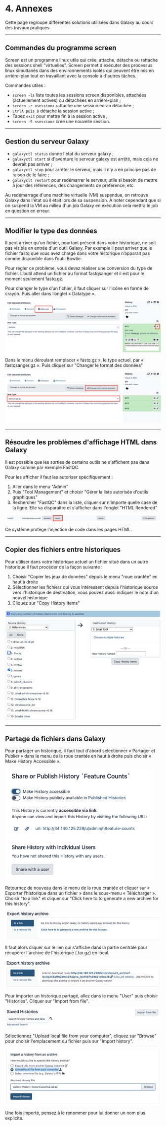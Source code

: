 # 4. Annexes

Cette page regroupe différentes solutions utilisées dans Galaxy au cours des travaux pratiques 


--------------------------------------------------------------------------------
## Commandes du programme screen

Screen est un programme linux utile qui crée, attache, détache ou rattache des sessions shell "virtuelles". Screen permet d'exécuter des processus linux simultanés dans des environnements isolés qui peuvent être mis en arrière-plan tout en travaillant avec la console à d'autres tâches.

Commandes utiles :

- `screen -ls` liste toutes les sessions screen disponibles, attachées (actuellement actives) ou détachées en arrière-plan ;
- `screen -r <session>` rattache une session écran détachée ;
- `CtrlA puis D` détache la session active ;
- Tapez `exit` pour mettre fin à la session active ;
- `screen -S <session>` crée une nouvelle session.


--------------------------------------------------------------------------------
## Gestion du serveur Galaxy

- `galaxyctl status` donne l'état du serveur galaxy ;
- `galaxyctl start` si d'aventure le serveur galaxy est arrêté, mais cela ne devrait pas arriver ;
- `galaxyctl stop` pour arrêter le serveur, mais il n'y a en principe pas de raison de le faire ;
- `galaxyclt restart` pour redémarrer le serveur, utile si besoin de mettre à jour des références, des changements de préférence, etc. 

Au redémarrage d'une machine virtuelle (VM) suspendue, on retrouve Galaxy dans l'état où il était lors de sa suspension. À noter cependant que si on suspend la VM au milieu d'un job Galaxy en exécution cela mettra le job en question en erreur.


--------------------------------------------------------------------------------
## Modifier le type des données

Il peut arriver qu'un fichier, pourtant présent dans votre historique, ne soit pas visible en entrée d'un outil Galaxy. Par exemple il peut arriver que le fichier fastq que vous avez chargé dans votre historique n’apparait pas comme disponible dans l’outil Bowtie.

Pour régler ce problème, vous devez réaliser une conversion du type de fichier. L’outil attend un fichier au format fastqsanger et il est pour le moment seulement fastq.gz. 

Pour changer le type d’un fichier, il faut cliquer sur l’icône en forme de crayon. Puis aller dans l’onglet « Datatype ».

![Changer le type des données](img/annexes/change_datatype1.png "Changer le type des données")

Dans le menu déroulant remplacer « fastq.gz », le type actuel, par « fastqsanger.gz ». Puis cliquer sur "Changer le format des données"

![Changer le type des données](img/annexes/change_datatype2.png "Changer le type des données")


--------------------------------------------------------------------------------
## Résoudre les problèmes d'affichage HTML dans Galaxy

Il est possible que les sorties de certains outils ne s'affichent pas dans Galaxy comme par exemple FastQC.

Pour les afficher il faut les autoriser spécifiquement :

1. Aller dans le menu "Admin"
2. Puis "Tool Management" et choisir "Gérer la liste autorisée d'outils graphiques"
3. Rechercher "FastQC" dans la liste, cliquer sur n'importe quelle case de la ligne. Elle va disparaître et s'afficher dans l'onglet "HTML Rendered"

![Whitelist](img/annexes/whitelist.png "Autoriser l'affichage HTML")

Ce système protège l'injection de code dans les pages HTML.


--------------------------------------------------------------------------------
## Copier des fichiers entre historiques

Pour utiliser dans votre historique actuel un fichier situé dans un autre historique il faut procéder de la façon suivante :

1. Choisir "Copier les jeux de données" depuis le menu "roue crantée" en haut à droite
2. Sélectionner les fichiers qui vous intéressent depuis l'historique source vers l'historique de destination, vous pouvez aussi indiquer le nom d'un nouvel historique
3. Cliquez sur "Copy History Items"

![Copie entre historiques](img/annexes/data_copie.png "Copie de données entre historiques")


--------------------------------------------------------------------------------
## Partage de fichiers dans Galaxy

Pour partager un historique, il faut tout d'abord sélectionner « Partager et Publier » dans le menu de la roue crantée en haut à droite puis choisir « Make History Accessible ».

![Partage d'historique](img/annexes/history_share.png "Partage d'historique")

Retournez de nouveau dans le menu de la roue crantée et cliquer sur « Exporter l’historique dans un fichier » dans le sous-menu « Télécharger ». Choisir "to a link" et cliquer sur "Click here to to generate a new archive for this history".

![Export d'historique](img/annexes/history_export.png "Export d'historique")

Il faut alors cliquer sur le lien qui s'affiche dans la partie centrale pour récupérer l'archive de l'historique (.tar.gz) en local.

![URL de l'historique](img/annexes/history_url.png "URL de l'historique")

Pour importer un historique partagé, allez dans le menu "User" puis choisir "Histories". Cliquer sur "Import from file".

![Import d'historique](img/annexes/history_import.png "Import d'historique")

Sélectionnez "Upload local file from your computer", cliquez sur "Browse" pour choisir l'emplacement du fichier puis sur "Import history".

![Import d'historique](img/annexes/history_upload.png "Import d'historique")

Une fois importé, pensez à le renommer pour lui donner un nom plus explicite.


